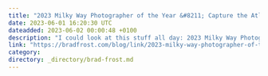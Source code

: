 ```yaml
---
title: "2023 Milky Way Photographer of the Year &#8211; Capture the Atlas"
date: 2023-06-01 16:20:30 UTC
dateadded: 2023-06-02 00:00:48 +0100
description: "I could look at this stuff all day: 2023 Milky Way Photographer of the Year – Capture the Atlas Via Kottke"
link: "https://bradfrost.com/blog/link/2023-milky-way-photographer-of-the-year-capture-the-atlas/"
category:
directory: _directory/brad-frost.md
---
```

